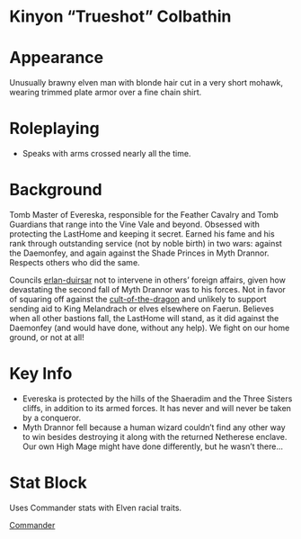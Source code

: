 # Kinyon “Trueshot” Colbathin

# Appearance

Unusually brawny elven man with blonde hair cut in a very short mohawk, wearing trimmed plate armor over a fine chain shirt.

# Roleplaying

- Speaks with arms crossed nearly all the time.

# Background

Tomb Master of Evereska, responsible for the Feather Cavalry and Tomb Guardians that range into the Vine Vale and beyond. Obsessed with protecting the LastHome and keeping it secret. Earned his fame and his rank through outstanding service (not by noble birth) in two wars: against the Daemonfey, and again against the Shade Princes in Myth Drannor. Respects others who did the same.

Councils [erlan-duirsar](erlan-duirsar.md) not to intervene in others’ foreign affairs, given how devastating the second fall of Myth Drannor was to his forces. Not in favor of squaring off against the [cult-of-the-dragon](../factions/cult-of-the-dragon.md) and unlikely to support sending aid to King Melandrach or elves elsewhere on Faerun. Believes when all other bastions fall, the LastHome will stand, as it did against the Daemonfey (and would have done, without any help). We fight on our home ground, or not at all!

# Key Info

- Evereska is protected by the hills of the Shaeradim and the Three Sisters cliffs, in addition to its armed forces. It has never and will never be taken by a conqueror.
- Myth Drannor fell because a human wizard couldn’t find any other way to win besides destroying it along with the returned Netherese enclave. Our own High Mage might have done differently, but he wasn’t there...

# Stat Block

Uses Commander stats with Elven racial traits.

[Commander](https://www.5esrd.com/gamemastering/monsters-foes/npc/commander/)